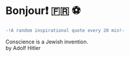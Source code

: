 # Bonjour:exclamation: :fr: :soccer:
``` diff \
-!A random inspirational quote every 20 min!- 
```
Conscience is a Jewish invention. \
by Adolf Hitler